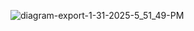![diagram-export-1-31-2025-5_51_49-PM](https://github.com/user-attachments/assets/b8a228c9-95c2-4dad-8a47-967d62e14faa)
